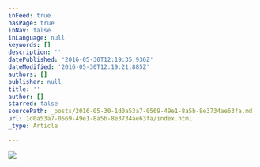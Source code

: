 ```yaml
---
inFeed: true
hasPage: true
inNav: false
inLanguage: null
keywords: []
description: ''
datePublished: '2016-05-30T12:19:35.936Z'
dateModified: '2016-05-30T12:19:21.885Z'
authors: []
publisher: null
title: ''
author: []
starred: false
sourcePath: _posts/2016-05-30-1d0a53a7-0569-49e1-8a5b-8e3734ae63fa.md
url: 1d0a53a7-0569-49e1-8a5b-8e3734ae63fa/index.html
_type: Article

---
```

![](https://the-grid-user-content.s3-us-west-2.amazonaws.com/c65bdc86-1734-49fb-8486-315d2198c258.png)